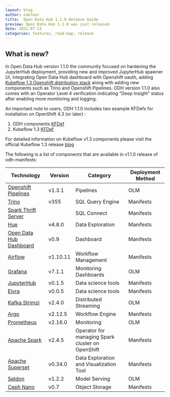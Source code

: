 ```yaml
---
layout: blog
author: nakfour
title:  Open Data Hub 1.1.0 Release Guide
preview: Open Data Hub 1.1.0 was just released
date: 2021-07-13
categories: features, road-map, release
---
```


What is new?
------
In Open Data Hub version 1.1.0 the community focused on hardening the JupyterHub deployment, providing new and improved JupyterHub spawner UI, integrating Open Data Hub dashboard with Openshift oauth, adding [Kubeflow 1.3 Openshift distribution stack](https://github.com/kubeflow/manifests/tree/v1.3.0/distributions/stacks/openshift) along with adding new components such as Trino and Openshift Pipelines.  ODH version 1.1.0 also comes with an Operator Level 4 verification indicating "Deep Insight" status after enabling more monitoring and logging. 
 
An important note to users, ODH 1.1.0 includes two example KFDefs for installation on OpenShift 4.3 (or later) :
1. ODH components [KFDef](https://raw.githubusercontent.com/opendatahub-io/odh-manifests/v1.1.0/kfdef/kfctl_openshift.yaml)
2. Kubeflow 1.3 [KFDef](https://raw.githubusercontent.com/kubeflow/manifests/v1.3-branch/distributions/kfdef/kfctl_openshift_v1.3.0.yaml)

For detailed information on Kubeflow v1.3 components please visit the official Kubeflow 1.3 release [blog](https://blog.kubeflow.org/kubeflow-1.3-release/)

The following is a list of components that are available in v1.1.0 release of odh-manifests:

| Technology | Version | Category | Deployment Method |
|--|--|--|--|
| [Openshift Pipelines](https://www.openshift.com/learn/topics/ci-cd) | v1.3.1 | Pipelines  | OLM |
| [Trino](https://trino.io/) | v355 | SQL Query Engine  | Manifests |
| [Spark Thrift Server](https://github.com/opendatahub-io/odh-manifests/tree/master/thriftserver) |  | SQL Connect  | Manifests |
| [Hue](https://github.com/opendatahub-io/odh-manifests/tree/master/hue) | v4.8.0 | Data Exploration  | Manifests |
| [Open Data Hub Dashboard](https://github.com/opendatahub-io/odh-manifests/tree/master/odh-dashboard) | v0.9 | Dashboard | Manifests |
| [Airflow](https://github.com/opendatahub-io/odh-manifests/tree/master/airflow) | v1.10.11 | Workflow Management | Manifests |
| [Grafana](https://github.com/opendatahub-io/odh-manifests/tree/master/grafana) | v7.1.1 | Monitoring Dashboards | OLM |
| [JupyterHub](https://github.com/opendatahub-io/odh-manifests/tree/master/jupyterhub) | v0.1.5  | Data science tools | Manifests |
| [Elyra](https://github.com/elyra-ai) | v0.0.5  | Data science tools | Manifests |
| [Kafka Strimzi](https://github.com/opendatahub-io/odh-manifests/tree/master/kafka) | v2.4.0 | Distributed Streaming | OLM |
| [Argo](https://github.com/opendatahub-io/odh-manifests/tree/master/odhargo) | v2.12.5 | Workflow Engine | Manifests |
| [Prometheus](https://github.com/opendatahub-io/odh-manifests/tree/master/prometheus) | v2.16.0 | Monitoring | OLM |
| [Apache Spark](https://github.com/opendatahub-io/odh-manifests/tree/master/radanalyticsio) | v2.4.5  | Operator for managing Spark cluster on OpenShift | Manifests |
| [Apache Superset](https://github.com/opendatahub-io/odh-manifests/tree/master/superset) | v0.34.0  | Data Exploration and Visualization Tool | Manifests |
| [Seldon](https://github.com/opendatahub-io/odh-manifests/tree/master/odhseldon) | v1.2.2 | Model Serving | OLM |
| [Ceph Nano](https://github.com/ceph/cn-core) | v0.7 | Object Storage | Manifests |

